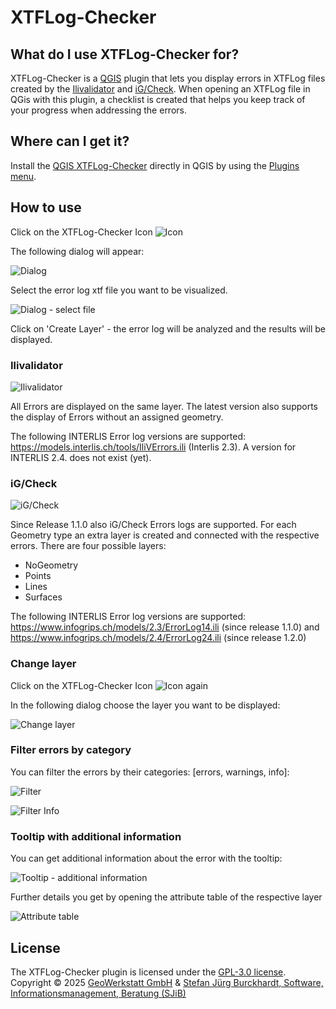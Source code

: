 # XTFLog-Checker

## What do I use XTFLog-Checker for?
XTFLog-Checker is a [QGIS](https://www.qgis.org/en/site/) plugin that lets you display errors in XTFLog files created by the [Ilivalidator](https://www.interlis.ch/downloads/ilivalidator) and [iG/Check](https://www.interlis.ch/en/downloads/igcheck). When opening an XTFLog file in QGis with this plugin, a checklist is created that helps you keep track of your progress when addressing the errors.

## Where can I get it?
Install the [QGIS XTFLog-Checker](https://plugins.qgis.org/plugins) directly in QGIS by using the [Plugins menu](http://docs.qgis.org/latest/en/docs/user_manual/plugins/plugins.html).

## How to use

Click on the XTFLog-Checker Icon ![Icon](xtflogchecker_icon.png)

The following dialog will appear:

![Dialog](xtflogchecker_dialog.png)

Select the error log xtf file you want to be visualized.

![Dialog - select file](xtflogchecker_dialog2.png)

Click on 'Create Layer' - the error log will be analyzed and the results will be displayed.

### Ilivalidator

![Ilivalidator](xtflogchecker_ilivalidator_errors.png)

All Errors are displayed on the same layer. The latest version also supports the display of Errors without an assigned geometry. 

The following INTERLIS Error log versions are supported:
https://models.interlis.ch/tools/IliVErrors.ili (Interlis 2.3). A version for INTERLIS 2.4. does not exist (yet).

### iG/Check

![iG/Check](xtflogchecker_igcheck_errors.png)

Since Release 1.1.0 also iG/Check Errors logs are supported. For each Geometry type an extra layer is created and connected with the respective errors. There are four possible layers:

   * NoGeometry
   * Points
   * Lines
   * Surfaces

The following INTERLIS Error log versions are supported: 
https://www.infogrips.ch/models/2.3/ErrorLog14.ili (since release 1.1.0)
and https://www.infogrips.ch/models/2.4/ErrorLog24.ili (since release 1.2.0)

### Change layer

Click on the XTFLog-Checker Icon ![Icon](xtflogchecker_icon.png) again

In the following dialog choose the layer you want to be displayed:

![Change layer](xtflogchecker_dialog_change_layer.png)

### Filter errors by category

You can filter the errors by their categories: [errors, warnings, info]:

![Filter](xtflogchecker_filter_error_warning.png)

![Filter Info](xtflogchecker_filter_info.png)

### Tooltip with additional information

You can get additional information about the error with the tooltip:

![Tooltip - additional information](xtflogchecker_igcheck_no_geometry_errors.png)

Further details you get by opening the attribute table of the respective layer

![Attribute table](xtflogchecker_attribute_table.png)


## License
The XTFLog-Checker plugin is licensed under the [GPL-3.0 license](LICENSE).  
Copyright © 2025
[GeoWerkstatt GmbH](https://www.geowerkstatt.ch) & [Stefan Jürg Burckhardt, Software, Informationsmanagement, Beratung (SJiB)](https://www.sjib.ch/)
